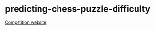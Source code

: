 # predicting-chess-puzzle-difficulty

[Competition website](https://knowledgepit.ai/predicting-chess-puzzle-difficulty/)